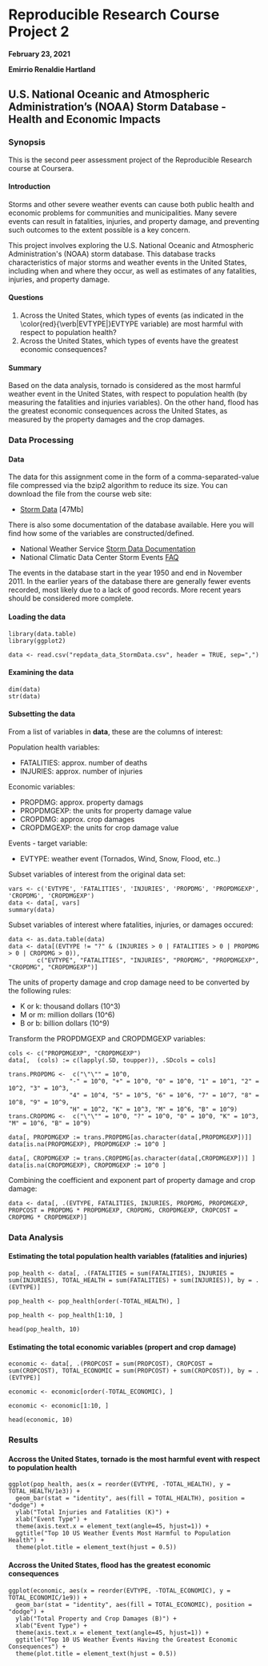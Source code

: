 Reproducible Research Course Project 2
=============

**February 23, 2021**

**Emirrio Renaldie Hartland**

U.S. National Oceanic and Atmospheric Administration’s (NOAA) Storm Database - Health and Economic Impacts
---------------

### Synopsis
This is the second peer assessment project of the Reproducible Research course at Coursera.

#### Introduction
Storms and other severe weather events can cause both public health and economic problems for communities and municipalities. Many severe events can result in fatalities, injuries, and property damage, and preventing such outcomes to the extent possible is a key concern.

This project involves exploring the U.S. National Oceanic and Atmospheric Administration's (NOAA) storm database. This database tracks characteristics of major storms and weather events in the United States, including when and where they occur, as well as estimates of any fatalities, injuries, and property damage.

#### Questions

1. Across the United States, which types of events (as indicated in the \color{red}{\verb|EVTYPE|}EVTYPE variable) are most harmful with respect to population health?
2. Across the United States, which types of events have the greatest economic consequences?

#### Summary
Based on the data analysis, tornado is considered as the most harmful weather event in the United States, with respect to population health (by measuring the fatalities and injuries variables). On the other hand, flood has the greatest economic consequences across the United States, as measured by the property damages and the crop damages.

### Data Processing

#### Data
The data for this assignment come in the form of a comma-separated-value file compressed via the bzip2 algorithm to reduce its size. You can download the file from the course web site:

* [Storm Data](https://d396qusza40orc.cloudfront.net/repdata%2Fdata%2FStormData.csv.bz2) [47Mb]

There is also some documentation of the database available. Here you will find how some of the variables are constructed/defined.

* National Weather Service [Storm Data Documentation](https://d396qusza40orc.cloudfront.net/repdata%2Fpeer2_doc%2Fpd01016005curr.pdf)
* National Climatic Data Center Storm Events [FAQ](https://d396qusza40orc.cloudfront.net/repdata%2Fpeer2_doc%2FNCDC%20Storm%20Events-FAQ%20Page.pdf)

The events in the database start in the year 1950 and end in November 2011. In the earlier years of the database there are generally fewer events recorded, most likely due to a lack of good records. More recent years should be considered more complete.

#### Loading the data
```{r, echo = TRUE}
library(data.table)
library(ggplot2)

data <- read.csv("repdata_data_StormData.csv", header = TRUE, sep=",")
```

#### Examining the data
```{r, echo = TRUE}
dim(data)
str(data)
```

#### Subsetting the data
From a list of variables in **data**, these are the columns of interest:

Population health variables:

* FATALITIES: approx. number of deaths
* INJURIES: approx. number of injuries

Economic variables:

* PROPDMG: approx. property damags
* PROPDMGEXP: the units for property damage value
* CROPDMG: approx. crop damages
* CROPDMGEXP: the units for crop damage value

Events - target variable:

* EVTYPE: weather event (Tornados, Wind, Snow, Flood, etc..)

Subset variables of interest from the original data set:
```{r, echo = TRUE}
vars <- c('EVTYPE', 'FATALITIES', 'INJURIES', 'PROPDMG', 'PROPDMGEXP', 'CROPDMG', 'CROPDMGEXP')
data <- data[, vars]
summary(data)
```

Subset variables of interest where fatalities, injuries, or damages occured:
```{r, echo = TRUE}
data <- as.data.table(data)
data <- data[(EVTYPE != "?" & (INJURIES > 0 | FATALITIES > 0 | PROPDMG > 0 | CROPDMG > 0)), 
        c("EVTYPE", "FATALITIES", "INJURIES", "PROPDMG", "PROPDMGEXP", "CROPDMG", "CROPDMGEXP")]
```

The units of property damage and crop damage need to be converted by the following rules:

* K or k: thousand dollars (10^3)
* M or m: million dollars (10^6)
* B or b: billion dollars (10^9)

Transform the PROPDMGEXP and CROPDMGEXP variables:
```{r, echo = TRUE}
cols <- c("PROPDMGEXP", "CROPDMGEXP")
data[,  (cols) := c(lapply(.SD, toupper)), .SDcols = cols]

trans.PROPDMG <-  c("\"\"" = 10^0, 
                 "-" = 10^0, "+" = 10^0, "0" = 10^0, "1" = 10^1, "2" = 10^2, "3" = 10^3,
                 "4" = 10^4, "5" = 10^5, "6" = 10^6, "7" = 10^7, "8" = 10^8, "9" = 10^9, 
                 "H" = 10^2, "K" = 10^3, "M" = 10^6, "B" = 10^9)
trans.CROPDMG <-  c("\"\"" = 10^0, "?" = 10^0, "0" = 10^0, "K" = 10^3, "M" = 10^6, "B" = 10^9)

data[, PROPDMGEXP := trans.PROPDMG[as.character(data[,PROPDMGEXP])]]
data[is.na(PROPDMGEXP), PROPDMGEXP := 10^0 ]

data[, CROPDMGEXP := trans.CROPDMG[as.character(data[,CROPDMGEXP])] ]
data[is.na(CROPDMGEXP), CROPDMGEXP := 10^0 ]
```

Combining the coefficient and exponent part of property damage and crop damage:
```{r, echo = TRUE}
data <- data[, .(EVTYPE, FATALITIES, INJURIES, PROPDMG, PROPDMGEXP, PROPCOST = PROPDMG * PROPDMGEXP, CROPDMG, CROPDMGEXP, CROPCOST = CROPDMG * CROPDMGEXP)]
```

### Data Analysis

#### Estimating the total population health variables (fatalities and injuries)
```{r, echo = TRUE}
pop_health <- data[, .(FATALITIES = sum(FATALITIES), INJURIES = sum(INJURIES), TOTAL_HEALTH = sum(FATALITIES) + sum(INJURIES)), by = .(EVTYPE)]

pop_health <- pop_health[order(-TOTAL_HEALTH), ]

pop_health <- pop_health[1:10, ]

head(pop_health, 10)
```

#### Estimating the total economic variables (propert and crop damage)
```{r, echo = TRUE}
economic <- data[, .(PROPCOST = sum(PROPCOST), CROPCOST = sum(CROPCOST), TOTAL_ECONOMIC = sum(PROPCOST) + sum(CROPCOST)), by = .(EVTYPE)]

economic <- economic[order(-TOTAL_ECONOMIC), ]

economic <- economic[1:10, ]

head(economic, 10)
```

### Results

#### Accross the United States, tornado is the most harmful event with respect to population health

```{r, echo = TRUE}
ggplot(pop_health, aes(x = reorder(EVTYPE, -TOTAL_HEALTH), y = TOTAL_HEALTH/1e3)) + 
  geom_bar(stat = "identity", aes(fill = TOTAL_HEALTH), position = "dodge") + 
  ylab("Total Injuries and Fatalities (K)") + 
  xlab("Event Type") + 
  theme(axis.text.x = element_text(angle=45, hjust=1)) + 
  ggtitle("Top 10 US Weather Events Most Harmful to Population Health") +
  theme(plot.title = element_text(hjust = 0.5))
```

#### Accross the United States, flood has the greatest economic consequences

```{r, echo = TRUE}
ggplot(economic, aes(x = reorder(EVTYPE, -TOTAL_ECONOMIC), y = TOTAL_ECONOMIC/1e9)) + 
  geom_bar(stat = "identity", aes(fill = TOTAL_ECONOMIC), position = "dodge") + 
  ylab("Total Property and Crop Damages (B)") + 
  xlab("Event Type") + 
  theme(axis.text.x = element_text(angle=45, hjust=1)) + 
  ggtitle("Top 10 US Weather Events Having the Greatest Economic Consequences") +
  theme(plot.title = element_text(hjust = 0.5))
```